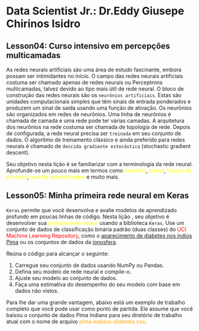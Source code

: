 # Data Scientist Jr.: Dr.Eddy Giusepe Chirinos Isidro

## Lesson04: Curso intensivo em percepções multicamadas
As redes neurais artificiais são uma área de estudo fascinante, embora possam ser
intimidantes no início. O campo das redes neurais artificiais costuma ser chamado apenas de redes 
neurais ou Perceptrons multicamadas, talvez devido ao tipo mais útil de rede neural. O bloco de
construção das redes neurais são os ``neurônios artificiais``. Estas são unidades computacionais
simples que têm sinais de entrada ponderados e produzem um sinal de saída usando uma função
de ativação. Os neurônios são organizados em redes de neurônios. Uma linha de neurônios é
chamada de camada e uma rede pode ter várias camadas. A arquitetura dos neurônios na rede costuma
ser chamada de topologia de rede. Depois de configurada, a rede neural precisa ser ``treinada`` em
seu conjunto de dados. O algoritmo de treinamento clássico e ainda preferido para redes neurais
é chamado de ``descida gradiente estocástica`` (stochastic gradient descent). 

Seu objetivo nesta lição é se familiarizar com a terminologia da rede neural. Aprofunde-se um pouco mais em termos
como <font color="yellow">neurônio</font>, <font color="yellow">pesos</font>, <font color="yellow">função
de ativação</font>, <font color="yellow">taxa de aprendizagem</font> e muito mais.

## Lesson05: Minha primeira rede neural em Keras
``Keras`` permite que você desenvolva e avalie modelos de aprendizado profundo em poucas linhas
de código. Nesta lição , seu objetivo é desenvolver sua <font color="yellow">primeira rede neural</font>
usando a biblioteca ``Keras``. Use um conjunto de dados de classificação binária padrão 
(duas classes) do <font color="red">UCI Machine Learning Repository</font>, como o [aparecimento
de diabetes nos índios Pima](https://raw.githubusercontent.com/jbrownlee/Datasets/master/pima-indians-diabetes.data.csv?__s=b0ntu45iywktlbv07dti&utm_source=drip&utm_medium=email&utm_campaign=DLWP+Mini-Course&utm_content=Lesson+05%3A+Your+First+Neural+Network+in+Keras) ou os conjuntos de dados da [ionosfera](https://archive.ics.uci.edu/ml/datasets/Ionosphere?__s=b0ntu45iywktlbv07dti&utm_source=drip&utm_medium=email&utm_campaign=DLWP+Mini-Course&utm_content=Lesson+05%3A+Your+First+Neural+Network+in+Keras).

Reúna o código para alcançar o seguinte:

1. Carregue seu conjunto de dados usando NumPy ou Pandas.
2. Defina seu modelo de rede neural e compile-o.
3. Ajuste seu modelo ao conjunto de dados.
4. Faça uma estimativa do desempenho do seu modelo com base em dados não vistos.


Para lhe dar uma grande vantagem, abaixo está um exemplo de trabalho completo que você pode 
usar como ponto de partida. Ele assume que você baixou o conjunto de dados Pima Indians para seu
diretório de trabalho atual com o nome de arquivo <font color="orange">pima-indians-diabetes.csv</font>.